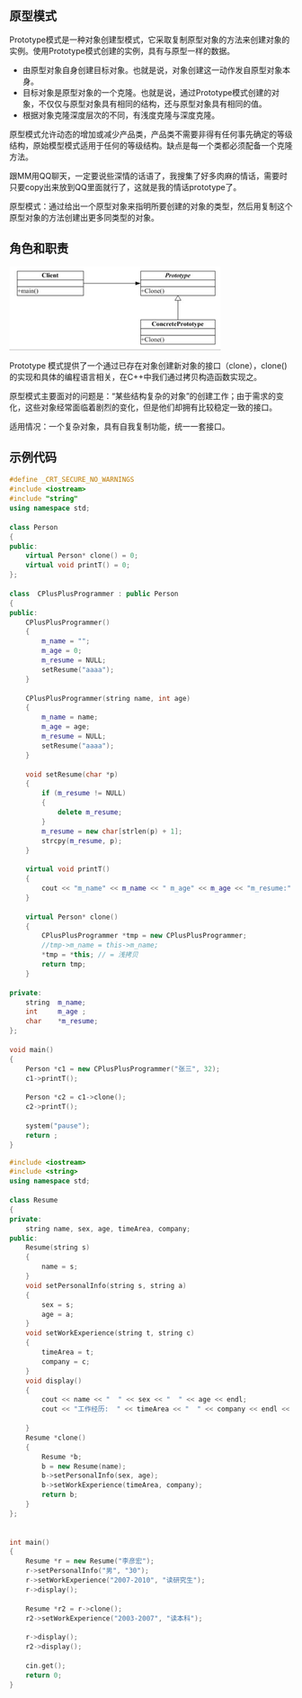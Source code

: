 ## 原型模式

Prototype模式是一种对象创建型模式，它采取复制原型对象的方法来创建对象的实例。使用Prototype模式创建的实例，具有与原型一样的数据。

- 由原型对象自身创建目标对象。也就是说，对象创建这一动作发自原型对象本身。
- 目标对象是原型对象的一个克隆。也就是说，通过Prototype模式创建的对象，不仅仅与原型对象具有相同的结构，还与原型对象具有相同的值。
- 根据对象克隆深度层次的不同，有浅度克隆与深度克隆。

原型模式允许动态的增加或减少产品类，产品类不需要非得有任何事先确定的等级结构，原始模型模式适用于任何的等级结构。缺点是每一个类都必须配备一个克隆方法。  

跟MM用QQ聊天，一定要说些深情的话语了，我搜集了好多肉麻的情话，需要时只要copy出来放到QQ里面就行了，这就是我的情话prototype了。

原型模式：通过给出一个原型对象来指明所要创建的对象的类型，然后用复制这个原型对象的方法创建出更多同类型的对象。 

## 角色和职责

![](images/原型模式.png)

Prototype 模式提供了一个通过已存在对象创建新对象的接口（clone），clone()的实现和具体的编程语言相关，在C++中我们通过拷贝构造函数实现之。

原型模式主要面对的问题是：“某些结构复杂的对象”的创建工作；由于需求的变化，这些对象经常面临着剧烈的变化，但是他们却拥有比较稳定一致的接口。

适用情况：一个复杂对象，具有自我复制功能，统一一套接口。

## 示例代码

```C++
#define _CRT_SECURE_NO_WARNINGS 
#include <iostream>
#include "string"
using namespace std;

class Person
{
public:
	virtual Person* clone() = 0;
	virtual void printT() = 0;
};

class  CPlusPlusProgrammer : public Person
{
public:
	CPlusPlusProgrammer()
	{
		m_name = "";
		m_age = 0;
		m_resume = NULL;
		setResume("aaaa");
	}
  
	CPlusPlusProgrammer(string name, int age)
	{
		m_name = name;
		m_age = age;
		m_resume = NULL;
		setResume("aaaa");
	}
  
	void setResume(char *p)
	{
		if (m_resume != NULL)
		{
			delete m_resume;
		}
		m_resume = new char[strlen(p) + 1];
		strcpy(m_resume, p);
	}

	virtual void printT()
	{
		cout << "m_name" << m_name << " m_age" << m_age << "m_resume:" << m_resume <<  endl;
	}
  
	virtual Person* clone()
	{
		CPlusPlusProgrammer *tmp = new CPlusPlusProgrammer;
		//tmp->m_name = this->m_name;
		*tmp = *this; // = 浅拷贝
		return tmp;
	}

private:
	string	m_name;
	int		m_age ;
	char	*m_resume;	
};

void main()
{
	Person *c1 = new CPlusPlusProgrammer("张三", 32);
	c1->printT();

	Person *c2 = c1->clone();
	c2->printT();

	system("pause");
	return ;
}
```

```C++
#include <iostream>  
#include <string>  
using namespace std; 
  
class Resume  
{  
private:  
    string name, sex, age, timeArea, company;  
public:  
    Resume(string s)  
    {  
        name = s;  
    }  
    void setPersonalInfo(string s, string a)  
    {  
        sex = s;  
        age = a;  
    }  
    void setWorkExperience(string t, string c)  
    {  
        timeArea = t;  
        company = c;  
    }  
    void display()  
    {  
        cout << name << "  " << sex << "  " << age << endl;  
        cout << "工作经历:  " << timeArea << "  " << company << endl << endl;  
  
    }  
    Resume *clone()  
    {  
        Resume *b;  
        b = new Resume(name);  
        b->setPersonalInfo(sex, age);  
        b->setWorkExperience(timeArea, company);  
        return b;  
    }  
};  
  
  
int main()  
{  
    Resume *r = new Resume("李彦宏");  
    r->setPersonalInfo("男", "30");  
    r->setWorkExperience("2007-2010", "读研究生");  
    r->display();  
  
    Resume *r2 = r->clone();  
    r2->setWorkExperience("2003-2007", "读本科");  
  
    r->display();  
    r2->display();  
  
    cin.get();  
    return 0;  
}  
```